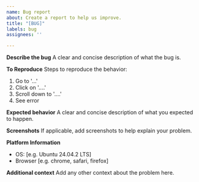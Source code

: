 ```yaml
---
name: Bug report
about: Create a report to help us improve.
title: "[BUG]"
labels: bug
assignees: ''

---
```


**Describe the bug**
A clear and concise description of what the bug is.

**To Reproduce**
Steps to reproduce the behavior:
1. Go to '...'
2. Click on '....'
3. Scroll down to '....'
4. See error

**Expected behavior**
A clear and concise description of what you expected to happen.

**Screenshots**
If applicable, add screenshots to help explain your problem.

**Platform Information**
 - OS: [e.g. Ubuntu 24.04.2 LTS]
 - Browser [e.g. chrome, safari, firefox]

**Additional context**
Add any other context about the problem here.
